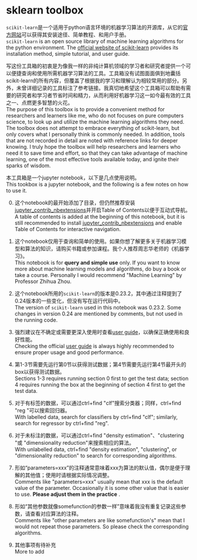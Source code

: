 # sklearn toolbox

`scikit-learn`是一个适用于python语言环境的机器学习算法的开源库，从它的[官方网站](https://scikit-learn.org/stable)可以获得其安装途径、简单教程、和用户手册。\
`scikit-learn` is an open source library of machine learning algorithms for the python environment. The [official website of scikit-learn](https://scikit-learn.org/stable) provides its installation method, simple tutorial, and user guide.

写这份工具箱的初衷是为像我一样的非纯计算机领域的学习者和研究者提供一个可以便捷查询和使用所需机器学习算法的工具。工具箱没有试图面面俱到地囊括scikit-learn的所有内容，但覆盖了根据我的学习和理解认为相较常用的部分。另外，未曾详细记录的工具标注了参考链接。我真切地希望这个工具箱可以帮助有需要的研究者和学习者节省时间和精力，从而利用好机器学习这一如今最有效的工具之一、点燃更多智慧的火花。\
The purpose of this toolbox is to provide a convenient  method for researchers and learners like me, who do not focuses on pure computers science, to look up and utilize the machine learning algorithms they need. The toolbox does not attempt to embrace everything of scikit-learn, but only covers what I personally think is commonly needed. In addition, tools that are not recorded in detail are noted with reference links for deeper knowing. I truly hope the toolbox will help researchers and learners who need it to save time and effort, so that they can take advantage of machine learning, one of the most effective tools available today, and ignite their sparks of wisdom.

本工具箱是一个jupyter notebook，以下是几点使用说明。\
This tookbox is a jupyter notebook, and the following is a few notes on how to use it.

0. 这个notebook的最开始添加了目录，但仍然推荐安装[jupyter_contrib_nbextensions](https://github.com/ipython-contrib/jupyter_contrib_nbextensions)并开启Table of Contents以便于互动式导航。\
A table of contents is added at the beginning of this notebook, but it is still recommended to install [jupyter_contrib_nbextensions](https://github.com/ipython-contrib/jupyter_contrib_nbextensions) and enable Table of Contents for interactive navigation.

1. 这个notebook仅用于查询和简单的使用。如果你想了解更多关于机器学习模型和算法的知识，请购买书籍或参加课程。我个人推荐周志华老师的《机器学习》。\
This notebook is for __query and simple use__ only. If you want to know more about machine learning models and algorithms, do buy a book or take a course. Personally I would recommend "Machine Learning" by Professor Zhihua Zhou.

2. 这个notebook所用的`scikit-learn`的版本是0.23.2，其中通过注释提到了0.24版本的一些变化，但没有写在运行代码中。\
The version of `scikit-learn` used in this notebook was 0.23.2. Some changes in version 0.24 are mentioned by comments, but not used in the running code.

3. 强烈建议在不确定或需要更深入使用时查看[user guide](https://scikit-learn.org/stable/user_guide.html#user-guide)，以确保正确使用和良好性能。\
Checking the official [user guide](https://scikit-learn.org/stable/user_guide.html#user-guide) is always highly recommended to ensure proper usage and good performance. 

4. 第1-3节需要先运行第0节以获得测试数据；第4节需要先运行第4节最开头的box以获得测试数据。\
Sections 1-3 requires running section 0 first to get the test data; section 4 requires running the box at the beginning of section 4 first to get the test data.

5. 对于有标签的数据，可以通过ctrl+find "clf"搜索分类器；同样，ctrl+find "reg "可以搜索回归器。\
With labelled data, search for classifiers by ctrl+find "clf"; similarly, search for regressor by ctrl+find "reg".

6. 对于未标注的数据，可以通过ctrl+find "density estimation"、"clustering "或 "dimensionality reduction"来搜索相应的算法。\
With unlabelled data, ctrl+find "density estimation", "clustering", or "dimensionality reduction" to search for corresponding algorithms.

7. 形如“parameters=xxx”的注释通常意味着xxx为算法的默认值，偶尔是便于理解的其他值；使用时请根据实际情况调整。\
Comments like "parameters=xxx" usually mean that xxx is the default value of the parameter. Occasionally it is some other value that is easier to use. __Please adjust them in the practice__ .

8. 形如“其他参数就像somefunction的参数一样”意味着我没有重复记录这些参数，请查看对应算法的注释。\
Comments like "other parameters are like somefunction's" mean that I would not repeat those parameters. So please check the corresponding algorithms.

9. 其他事项有待补充\
More to add
